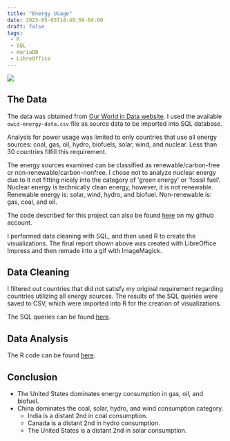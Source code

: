 ```yaml
---
title: "Energy Usage"
date: 2023-05-05T14:49:59-04:00
draft: false
tags:
 - R
 - SQL
 - mariaDB
 - LibreOffice
---
```


![](../report.gif)
[](https://github.com/kim-tynes/EnergySourcesPortfolioProject/blob/main/report.gif)

## The Data
The data was obtained from [Our World in Data website](https://ourworldindata.org/explorers/energy). I used the available ```owid-energy-data.csv``` file as source data to be imported into SQL database.

Analysis for power usage was limited to only countries that use all energy sources: coal, gas, oil, hydro, biofuels, solar, wind, and nuclear. Less than 30 countries filfill this requirement.

The energy sources examined can be classified as renewable/carbon-free or non-renewable/carbon-nonfree. I chose not to analyze nuclear energy due to it not fitting nicely into the category of 'green energy' or 'fossil fuel'. Nuclear energy is technically clean energy, however, it is not renewable. Renewable energy is: solar, wind, hydro, and biofuel. Non-renewable is: gas, coal, and oil.

The code described for this project can also be found [here](https://github.com/kim-tynes/EnergySourcesPortfolioProject/) on my github account.

I performed data cleaning with SQL, and then used R to create the visualizations. The final report shown above was created with LibreOffice Impress and then remade into a gif with ImageMagick.

## Data Cleaning
I filtered out countries that did not satisfy my original requirement regarding countries utilizing all energy sources. The results of the SQL queries were saved to CSV, which were imported into R for the creation of visualizations.

The SQL queries can be found [here](https://github.com/kim-tynes/EnergySourcesPortfolioProject/blob/main/energy.sql).

## Data Analysis
The R code can be found [here](https://github.com/kim-tynes/EnergySourcesPortfolioProject/blob/main/energy.R).

## Conclusion
- The United States dominates energy consumption in gas, oil, and biofuel.
- China dominates the coal, solar, hydro, and wind consumption category.
  - India is a distant 2nd in coal consumption.
  - Canada is a distant 2nd in hydro consumption.
  - The United States is a distant 2nd in solar consumption.
